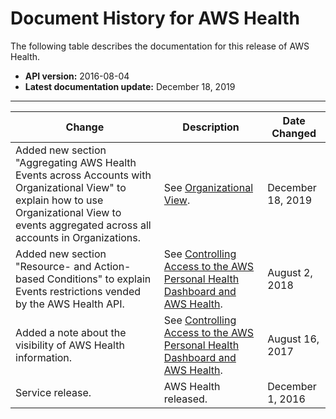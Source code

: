 # Document History for AWS Health<a name="doc-history"></a>

The following table describes the documentation for this release of AWS Health\.
+ **API version:** 2016\-08\-04
+ **Latest documentation update:** December 18, 2019


****  

| Change | Description | Date Changed | 
| --- | --- | --- | 
| Added new section "Aggregating AWS Health Events across Accounts with Organizational View" to explain how to use Organizational View to events aggregated across all accounts in Organizations\. | See [Organizational View](controlling-access.md#organizational-view)\. | December 18, 2019 | 
| Added new section "Resource\- and Action\-based Conditions" to explain Events restrictions vended by the AWS Health API\. | See [Controlling Access to the AWS Personal Health Dashboard and AWS Health](controlling-access.md)\. | August 2, 2018 | 
| Added a note about the visibility of AWS Health information\. | See [Controlling Access to the AWS Personal Health Dashboard and AWS Health](controlling-access.md)\. | August 16, 2017 | 
| Service release\. | AWS Health released\. | December 1, 2016 | 